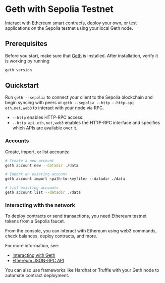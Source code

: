 # Geth with Sepolia Testnet

Interact with Ethereum smart contracts, deploy your own, or test applications on the Sepolia testnet using your local Geth node.

## Prerequisites

Before you start, make sure that [Geth](https://geth.ethereum.org/docs/getting-started/installing-geth) is installed. After installation, verify it is working by running:

```bash
geth version
```

## Quickstart

Run `geth --sepolia` to connect your client to the Sepolia blockchain and begin syncing with peers or `geth --sepolia --http --http.api eth,net,web3` to interact with your node via RPC.

- `--http` enables HTTP-RPC access.
- `--http.api eth,net,web3` enables the HTTP-RPC interface and specifies which APIs are available over it.

### Accounts

Create, import, or list accounts:

```bash
# Create a new account
geth account new --datadir ./data

# Import an existing account
geth account import <path-to-keyfile> --datadir ./data

# List existing accounts
geth account list --datadir ./data
```

### Interacting with the network

To deploy contracts or send transactions, you need Ethereum testnet tokens from a Sepolia faucet.

From the console, you can interact with Ethereum using web3 commands, check balances, deploy contracts, and more.

For more information, see:

- [Interacting with Geth](https://geth.ethereum.org/docs/interacting-with-geth)
- [Ethereum JSON-RPC API](https://ethereum.org/developers/docs/apis/json-rpc)

You can also use frameworks like Hardhat or Truffle with your Geth node to automate contract deployment.
